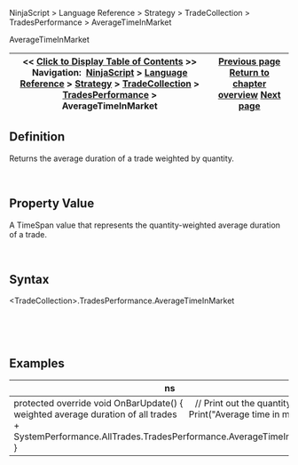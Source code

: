 ﻿


NinjaScript \> Language Reference \> Strategy \> TradeCollection \> TradesPerformance \> AverageTimeInMarket






















AverageTimeInMarket







| \<\< [Click to Display Table of Contents](averagetimeinmarket.md) \>\> **Navigation:**     [NinjaScript](ninjascript.md) \> [Language Reference](language_reference_wip.md) \> [Strategy](strategy.md) \> [TradeCollection](tradecollection.md) \> [TradesPerformance](tradesperformance.md) \> AverageTimeInMarket | [Previous page](averageexitefficiency.md) [Return to chapter overview](tradesperformance.md) [Next page](averagetotalefficiency.md) |
| --- | --- |











## Definition


Returns the average duration of a trade weighted by quantity.  

 


## Property Value


A TimeSpan value that represents the quantity\-weighted average duration of a trade.


 


## Syntax
\<TradeCollection\>.TradesPerformance.AverageTimeInMarket


 


 


## 


## Examples




| ns |
| --- |
| protected override void OnBarUpdate() {      // Print out the quantity\-weighted average duration of all trades      Print("Average time in market: " \+ SystemPerformance.AllTrades.TradesPerformance.AverageTimeInMarket); } |










